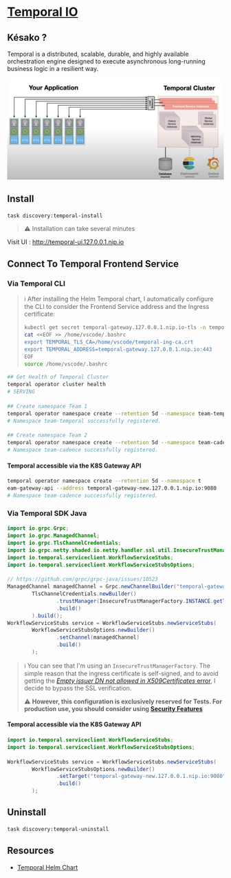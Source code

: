 # [Temporal IO][temporal.io]

## Késako ?

Temporal is a distributed, scalable, durable, and highly available orchestration engine designed to execute asynchronous long-running business logic in a resilient way.

![Temporal Components](../images/temporal-components.png)

## Install

```bash
task discovery:temporal-install
```

> ⚠️ Installation can take several minutes

Visit UI :  <http://temporal-ui.127.0.0.1.nip.io>

## Connect To Temporal **Frontend Service**

### Via Temporal CLI

> ℹ️ After installing the Helm Temporal chart, I automatically configure the CLI to consider the Frontend Service address and the Ingress certificate:
>
> ```bash
> kubectl get secret temporal-gateway.127.0.0.1.nip.io-tls -n temporal-system -o jsonpath="{['data']['ca\.crt']}" | base64 --decode > /home/vscode/temporal-ing-ca.crt
> cat <<EOF >> /home/vscode/.bashrc
> export TEMPORAL_TLS_CA=/home/vscode/temporal-ing-ca.crt
> export TEMPORAL_ADDRESS=temporal-gateway.127.0.0.1.nip.io:443
> EOF
> source /home/vscode/.bashrc
>```

```bash
## Get Health of Temporal Cluster
temporal operator cluster health
# SERVING

## Create namespace Team 1
temporal operator namespace create --retention 5d --namespace team-temporal
# Namespace team-temporal successfully registered.

## Create namespace Team 2
temporal operator namespace create --retention 5d --namespace team-cadence
# Namespace team-cadence successfully registered.
```

#### Temporal accessible via the K8S Gateway API

```bash
temporal operator namespace create --retention 5d --namespace t
eam-gateway-api --address temporal-gateway-new.127.0.0.1.nip.io:9080
# Namespace team-cadence successfully registered.
```

### Via Temporal SDK Java

```java
import io.grpc.Grpc;
import io.grpc.ManagedChannel;
import io.grpc.TlsChannelCredentials;
import io.grpc.netty.shaded.io.netty.handler.ssl.util.InsecureTrustManagerFactory;
import io.temporal.serviceclient.WorkflowServiceStubs;
import io.temporal.serviceclient.WorkflowServiceStubsOptions;

// https://github.com/grpc/grpc-java/issues/10523
ManagedChannel managedChannel = Grpc.newChannelBuilder("temporal-gateway.127.0.0.1.nip.io:443",
        TlsChannelCredentials.newBuilder()
                .trustManager(InsecureTrustManagerFactory.INSTANCE.getTrustManagers()[0])
                .build()
        ).build();
WorkflowServiceStubs service = WorkflowServiceStubs.newServiceStubs(
        WorkflowServiceStubsOptions.newBuilder()
                .setChannel(managedChannel)
                .build()
        );
```

> ℹ️ You can see that I'm using an `InsecureTrustManagerFactory`. The simple reason that the ingress certificate is self-signed, and to avoid getting the [*Empty issuer DN not allowed in X509Certificates* error][cert-manager-certificate-validity], I decide to bypass the SSL verification.
>
> ⚠️ **However, this configuration is exclusively reserved for Tests. For production use, you should consider using [Security Features][temporal-self-hosted-security]**

#### Temporal accessible via the K8S Gateway API

```java
import io.temporal.serviceclient.WorkflowServiceStubs;
import io.temporal.serviceclient.WorkflowServiceStubsOptions;

WorkflowServiceStubs service = WorkflowServiceStubs.newServiceStubs(
        WorkflowServiceStubsOptions.newBuilder()
                .setTarget("temporal-gateway-new.127.0.0.1.nip.io:9080")
                .build()
        );
```

## Uninstall

```bash
task discovery:temporal-uninstall
```

## Resources

- [Temporal Helm Chart][temporal-helm-chart-gh]

<!-- Links -->
[temporal.io]: https://temporal.io/
[temporal-helm-chart-gh]: https://github.com/temporalio/helm-charts
[cert-manager-certificate-validity]: https://cert-manager.io/docs/configuration/selfsigned/#certificate-validity
[temporal-self-hosted-security]: https://docs.temporal.io/self-hosted-guide/security

